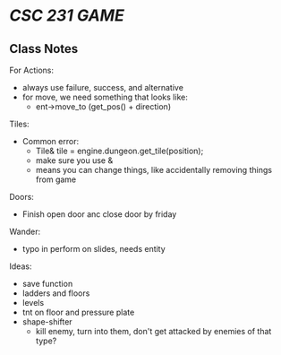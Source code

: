 # *CSC 231 GAME*
## Class Notes

For Actions: 
* always use failure, success, and alternative
* for move, we need something that looks like:
  * ent->move_to (get_pos() + direction)

Tiles:
* Common error: 
  * Tile& tile = engine.dungeon.get_tile(position);
  * make sure you use & 
  * means you can change things, like accidentally removing things from game

Doors: 
* Finish open door anc close door by friday 

Wander: 
* typo in perform on slides, needs entity

Ideas: 
* save function
* ladders and floors 
* levels
* tnt on floor and pressure plate
* shape-shifter
  * kill enemy, turn into them, don't get attacked by enemies of that type? 
